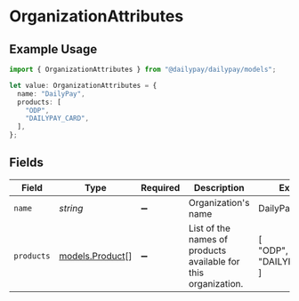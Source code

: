 # OrganizationAttributes

## Example Usage

```typescript
import { OrganizationAttributes } from "@dailypay/dailypay/models";

let value: OrganizationAttributes = {
  name: "DailyPay",
  products: [
    "ODP",
    "DAILYPAY_CARD",
  ],
};
```

## Fields

| Field                                                          | Type                                                           | Required                                                       | Description                                                    | Example                                                        |
| -------------------------------------------------------------- | -------------------------------------------------------------- | -------------------------------------------------------------- | -------------------------------------------------------------- | -------------------------------------------------------------- |
| `name`                                                         | *string*                                                       | :heavy_minus_sign:                                             | Organization's name                                            | DailyPay                                                       |
| `products`                                                     | [models.Product](../models/product.md)[]                       | :heavy_minus_sign:                                             | List of the names of products available for this organization. | [<br/>"ODP",<br/>"DAILYPAY_CARD"<br/>]                         |